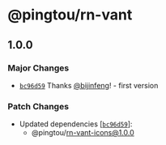 # @pingtou/rn-vant

## 1.0.0

### Major Changes

- [`bc96d59`](https://github.com/bijinfeng/rn-vant/commit/bc96d5955185cf0a4c62a657ec6fa5201524940d) Thanks [@bijinfeng](https://github.com/bijinfeng)! - first version

### Patch Changes

- Updated dependencies [[`bc96d59`](https://github.com/bijinfeng/rn-vant/commit/bc96d5955185cf0a4c62a657ec6fa5201524940d)]:
  - @pingtou/rn-vant-icons@1.0.0
